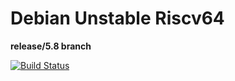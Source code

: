 # Debian Unstable Riscv64

**release/5.8 branch**

[![Build Status](https://ci.swiftlang.xyz/view/riscv64/job/swift-5.8-debian-unstable-riscv64/badge/icon)](https://ci.swiftlang.xyz/view/riscv64/job/swift-5.8-debian-unstable-riscv64/)
